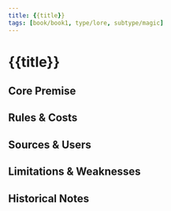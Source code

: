 ```yaml
---
title: {{title}}
tags: [book/book1, type/lore, subtype/magic]
---
```


# {{title}}

## Core Premise

## Rules & Costs

## Sources & Users

## Limitations & Weaknesses

## Historical Notes
